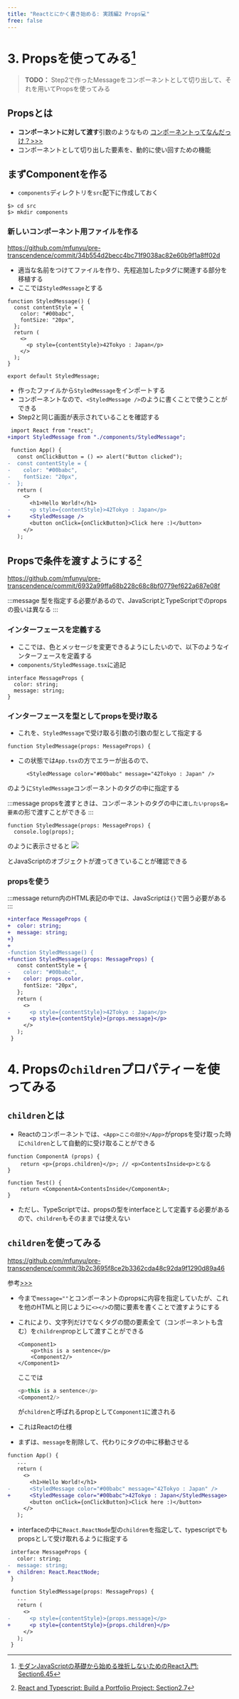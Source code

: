 ```yaml
---
title: "Reactとにかく書き始める: 実践編2 Props💻"
free: false
---
```


 
# 3. Propsを使ってみる[^6728]

[^6728]: [モダンJavaScriptの基礎から始める挫折しないためのReact入門: Section6.45](https://mercari.udemy.com/course/modern_javascipt_react_beginner/learn/lecture/21899530#overview)

> **TODO：**
> Step2で作ったMessageをコンポーネントとして切り出して、それを用いてPropsを使ってみる

## Propsとは

- **コンポーネントに対して渡す**引数のようなもの [コンポーネントってなんだっけ？>>>](https://zenn.dev/mfunyu/books/ft_transcendence/viewer/08-react3#react%E3%81%AE%E3%82%B3%E3%83%B3%E3%83%9D%E3%83%BC%E3%83%8D%E3%83%B3%E3%83%88)
- コンポーネントとして切り出した要素を、動的に使い回すための機能

## まずComponentを作る

- `components`ディレクトリを`src`配下に作成しておく

```shell
$> cd src     
$> mkdir components  
```

### 新しいコンポーネント用ファイルを作る
https://github.com/mfunyu/pre-transcendence/commit/34b554d2becc4bc71f9038ac82e60b9f1a8ff02d

- 適当な名前をつけてファイルを作り、先程追加したpタグに関連する部分を移植する
- ここでは`StyledMessage`とする

```ts:components/StyledMessage.tsx
function StyledMessage() {
  const contentStyle = {
    color: "#00babc",
    fontSize: "20px",
  };
  return (
    <>
      <p style={contentStyle}>42Tokyo : Japan</p>
    </>
  );
}

export default StyledMessage;
```
- 作ったファイルから`StyledMessage`をインポートする
- コンポーネントなので、`<StyledMessage />`のように書くことで使うことができる
- Step2と同じ画面が表示されていることを確認する

```diff ts:App.tsx
 import React from "react";
+import StyledMessage from "./components/StyledMessage";
 
 function App() {
   const onClickButton = () => alert("Button clicked");
-  const contentStyle = {
-    color: "#00babc",
-    fontSize: "20px",
-  };
   return (
     <>
       <h1>Hello World!</h1>
-      <p style={contentStyle}>42Tokyo : Japan</p>
+      <StyledMessage />
       <button onClick={onClickButton}>Click here :)</button>
     </>
   );
 ```
 
 ## Propsで条件を渡すようにする[^7018]
 https://github.com/mfunyu/pre-transcendence/commit/6932a99ffa68b228c68c8bf0779ef622a687e08f
 
 [^7018]: [React and Typescript: Build a Portfolio Project: Section2.7](https://mercari.udemy.com/course/react-and-typescript-build-a-portfolio-project/learn/lecture/24208886#overview)
 
 :::message
 型を指定する必要があるので、JavaScriptとTypeScriptでのpropsの扱いは異なる
 :::
 
 ### インターフェースを定義する
 
 - ここでは、色とメッセージを変更できるようにしたいので、以下のようなインターフェースを定義する
 - `components/StyledMessage.tsx`に追記

```ts:components/StyledMessage.tsx
interface MessageProps {
  color: string;
  message: string;
}
```

 ### インターフェースを型としてpropsを受け取る

- これを、`StyledMessage`で受け取る引数の引数の型として指定する

```ts:components/StyledMessage.tsx
function StyledMessage(props: MessageProps) {
```

- この状態では`App.tsx`の方でエラーが出るので、
```ts:App.tsx
      <StyledMessage color="#00babc" message="42Tokyo : Japan" />
```
のように`StyledMessage`コンポーネントのタグの中に指定する

:::message
propsを渡すときは、コンポーネントのタグの中に`渡したいprops名=要素`の形で渡すことができる
:::

```ts:components/StyledMessage.tsx
function StyledMessage(props: MessageProps) {
  console.log(props);
```
のように表示させると
![](https://storage.googleapis.com/zenn-user-upload/316dec75dae4-20220615.png)

とJavaScriptのオブジェクトが渡ってきていることが確認できる

 ### propsを使う
 :::message
 return内のHTML表記の中では、JavaScriptは`{}`で囲う必要がある
 :::

```diff ts:components/StyledMessage.tsx
+interface MessageProps {
+  color: string;
+  message: string;
+}
+
-function StyledMessage() {
+function StyledMessage(props: MessageProps) {
   const contentStyle = {
-    color: "#00babc",
+    color: props.color,
     fontSize: "20px",
   };
   return (
     <>
-      <p style={contentStyle}>42Tokyo : Japan</p>
+      <p style={contentStyle}>{props.message}</p>
     </>
   );
 }
```

# 4. Propsの`children`プロパティーを使ってみる
## `children`とは

- Reactのコンポーネントでは、`<App>ここの部分</App>`がpropsを受け取った時に`children`として自動的に受け取ることができる
```ts:色々省略してある例
function ComponentA (props) {
	return <p>{props.children}</p>; // <p>ContentsInside<p>となる
}

function Test() {
	return <ComponentA>ContentsInside</ComponentA>;
}
```
- ただし、TypeScriptでは、propsの型をinterfaceとして定義する必要があるので、`children`もそのままでは使えない

## `children`を使ってみる
https://github.com/mfunyu/pre-transcendence/commit/3b2c3695f8ce2b3362cda48c92da9f1290d89a46

参考[>>>](https://chaika.hatenablog.com/entry/2022/05/17/083000)

- 今まで`message=""`とコンポーネントのpropsに内容を指定していたが、これを他のHTMLと同じように`<></>`の間に要素を書くことで渡すようにする
- これにより、文字列だけでなくタグの間の要素全て（コンポーネントも含む）を`children`propとして渡すことができる
	```ts:example
	<Component1>
		<p>this is a sentence</p> 
		<Component2/>
	</Component1>
	```
	ここでは
	```ts
	<p>this is a sentence</p> 
	<Component2/>
	```
	が`children`と呼ばれるpropとして`Component1`に渡される
- これはReactの仕様



- まずは、`message`を削除して、代わりにタグの中に移動させる
```diff ts:App.tsx
function App() {
   ...
   return (
     <>
       <h1>Hello World!</h1>
-      <StyledMessage color="#00babc" message="42Tokyo : Japan" />
+      <StyledMessage color="#00babc">42Tokyo : Japan</StyledMessage>
       <button onClick={onClickButton}>Click here :)</button>
     </>
   );
```
- interfaceの中に`React.ReactNode`型の`children`を指定して、typescriptでもpropsとして受け取れるように指定する
```diff ts:StyledMessage.tsx
 interface MessageProps {
   color: string;
-  message: string;
+  children: React.ReactNode;
 }
 
 function StyledMessage(props: MessageProps) {
   ...
   return (
     <>
-      <p style={contentStyle}>{props.message}</p>
+      <p style={contentStyle}>{props.children}</p>
     </>
   );
 }
 ```
